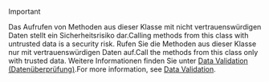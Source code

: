 > [!IMPORTANT]
> <span data-ttu-id="db7c1-101">Das Aufrufen von Methoden aus dieser Klasse mit nicht vertrauenswürdigen Daten stellt ein Sicherheitsrisiko dar.</span><span class="sxs-lookup"><span data-stu-id="db7c1-101">Calling methods from this class with untrusted data is a security risk.</span></span> <span data-ttu-id="db7c1-102">Rufen Sie die Methoden aus dieser Klasse nur mit vertrauenswürdigen Daten auf.</span><span class="sxs-lookup"><span data-stu-id="db7c1-102">Call the methods from this class only with trusted data.</span></span> <span data-ttu-id="db7c1-103">Weitere Informationen finden Sie unter [Data Validation (Datenüberprüfung)](https://www.owasp.org/index.php/Data_Validation).</span><span class="sxs-lookup"><span data-stu-id="db7c1-103">For more information, see [Data Validation](https://www.owasp.org/index.php/Data_Validation).</span></span>